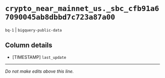 # `crypto_near_mainnet_us._sbc_cfb91a67090045ab8dbbd7c723a87a00`
`bq-1` | `bigquery-public-data`

## Column details
* [TIMESTAMP] `last_update`

-------------------------------------------------------------------------------
*Do not make edits above this line.*
